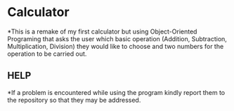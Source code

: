 # Calculator

*This is a remake of my first calculator but using Object-Oriented Programing that asks the user which basic operation (Addition, Subtraction, Multiplication, Division) they would like to choose and two numbers for the operation to be carried out.

## HELP

*If a problem is encountered while using the program kindly report them to the repository so that they may be addressed.


